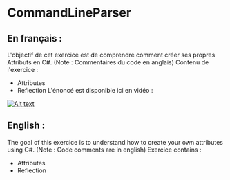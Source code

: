 # CommandLineParser
## En français :
L'objectif de cet exercice est de comprendre comment créer ses propres Attributs en C#. (Note : Commentaires du code en anglais)
Contenu de l'exercice :
- Attributes
- Reflection
L'énoncé est disponible ici en vidéo :


[![Alt text](https://img.youtube.com/vi/Yb6F2aoqRVM/0.jpg)](https://youtu.be/Yb6F2aoqRVM)

## English : 
The goal of this exercice is to understand how to create your own attributes using C#. (Note : Code comments are in english)
Exercice contains :
- Attributes
- Reflection

